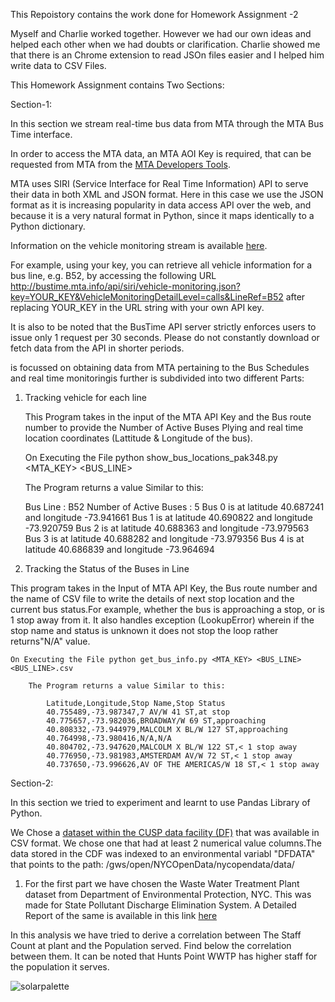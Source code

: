 This Repoistory contains the work done for Homework Assignment -2 

Myself and Charlie worked together. However we had our own ideas and helped each other when we had doubts or clarification. Charlie showed  me that there is an Chrome extension to read JSOn files easier and I helped him write data to CSV Files.

This Homework Assignment contains Two Sections:

Section-1:

In this section we stream real-time bus data from MTA through the MTA Bus Time interface. 

In order to access the MTA data, an MTA AOI Key is required, that can be requested from MTA from the [MTA Developers Tools](http://bustime.mta.info/wiki/Developers/Index).

MTA uses  SIRI (Service Interface for Real Time Information) API to serve their data in both XML and JSON format. Here in this case we use the JSON format as it is increasing popularity in data access API over the web, and because it is a very natural format in Python, since it maps identically to a Python dictionary. 

Information on the vehicle monitoring stream is available [here](http://bustime.mta.info/wiki/Developers/SIRIVehicleMonitoring).

For example, using your key, you can retrieve all vehicle information for a bus line, e.g. B52, by accessing the following URL http://bustime.mta.info/api/siri/vehicle-monitoring.json?key=YOUR_KEY&VehicleMonitoringDetailLevel=calls&LineRef=B52 after replacing YOUR_KEY in the URL string with your own API key.

It is also to be noted that the BusTime API server strictly enforces users to issue only 1 request per 30 seconds. Please do not constantly download or fetch data from the API in
shorter periods.




is focussed on obtaining data from MTA pertaining to the Bus Schedules and real time monitoringis further is subdivided into two different Parts:

1. Tracking vehicle for each line

    This Program takes in the input of the MTA API Key and the Bus route number to provide the Number of Active Buses Plying and real time location coordinates (Lattitude & Longitude of the bus).
    
    On Executing the File python show_bus_locations_pak348.py <MTA_KEY> <BUS_LINE>
    
    The Program returns a value Similar to this:
    
      Bus Line : B52
        Number of Active Buses : 5
        Bus 0 is at latitude 40.687241 and longitude -73.941661
        Bus 1 is at latitude 40.690822 and longitude -73.920759
        Bus 2 is at latitude 40.688363 and longitude -73.979563
        Bus 3 is at latitude 40.688282 and longitude -73.979356
        Bus 4 is at latitude 40.686839 and longitude -73.964694
        
        
2. Tracking the Status of the Buses in Line

This program takes in the Input of MTA API Key, the Bus route number and the name of CSV file to write the details of next stop location and the current bus status.For example, whether the bus is approaching a stop, or is 1 stop away from it. It also handles exception (LookupError) wherein if the stop name and status is unknown it does not stop the loop rather returns"N/A" value.
    
    On Executing the File python get_bus_info.py <MTA_KEY> <BUS_LINE> <BUS_LINE>.csv
    
        The Program returns a value Similar to this:
        
            Latitude,Longitude,Stop Name,Stop Status
            40.755489,-73.987347,7 AV/W 41 ST,at stop
            40.775657,-73.982036,BROADWAY/W 69 ST,approaching
            40.808332,-73.944979,MALCOLM X BL/W 127 ST,approaching
            40.764998,-73.980416,N/A,N/A
            40.804702,-73.947620,MALCOLM X BL/W 122 ST,< 1 stop away
            40.776950,-73.981983,AMSTERDAM AV/W 72 ST,< 1 stop away
            40.737650,-73.996626,AV OF THE AMERICAS/W 18 ST,< 1 stop away
            
Section-2:

In this section we tried to experiment and learnt to use Pandas Library of Python.

We Chose a [dataset within the CUSP data facility (DF)](https://datahub.cusp.nyu.edu/data-catalog) that was available in CSV format. We chose one that had at least 2 numerical value columns.The data stored in the CDF was indexed to an environmental variabl "DFDATA" that points to the path: /gws/open/NYCOpenData/nycopendata/data/

1. For the first part we have chosen the Waste Water Treatment Plant dataset from Department of Environmental Protection, NYC. This was made for State Pollutant Discharge Elimination System. A Detailed Report of the same is available in this link [here](http://www.nyc.gov/html/dep/pdf/harbor/spdes_bmp_report_2012.pdf)

In this analysis we have tried to derive a correlation between The Staff Count at plant and the Population served. Find below the correlation between them. It can be noted that Hunts Point WWTP has higher staff for the population it serves.

![solarpalette](PUI2017_pak348/HW2_pak348/screebshots/WWTP_Staff_Pop.bmp)

